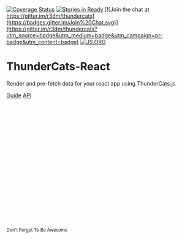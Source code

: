 [![Coverage Status](https://coveralls.io/repos/ThunderCatsJS/thundercats-react/badge.svg?branch=master&service=github)](https://coveralls.io/github/ThunderCatsJS/thundercats-react?branch=master)
[![Stories in Ready](https://badge.waffle.io/thundercatsjs/thundercats-react.png?label=ready&title=Ready)](https://waffle.io/thundercatsjs/thundercats-react)
[![Join the chat at https://gitter.im/r3dm/thundercats](https://badges.gitter.im/Join%20Chat.svg)](https://gitter.im/r3dm/thundercats?utm_source=badge&utm_medium=badge&utm_campaign=pr-badge&utm_content=badge)
[![JS.ORG](https://img.shields.io/badge/js.org-thundercats-ffb400.svg?style=flat-square)](http://js.org)

# ThunderCats-React

Render and pre-fetch data for your react app using ThunderCats.js

[Guide](docs/guide)
[API](docs/)

<br>
<br>
<br>
<br>
<br>
<br>
<br>
<br>
<br>
<br>
<br>
<br>
<br>
<br>
<br>
<br>
<br>
<br>
<br>
<small>Don't Forget To Be Awesome</small>
